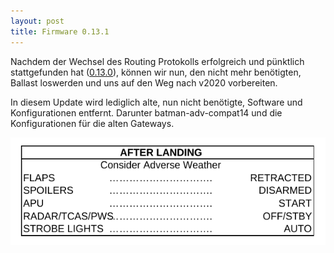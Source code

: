```yaml
---
layout: post
title: Firmware 0.13.1
---
```



Nachdem der Wechsel des Routing Protokolls erfolgreich und pünktlich stattgefunden hat ([0.13.0](2020/09/03/announce-0.13.0.html)), können wir nun, den nicht mehr benötigten, Ballast loswerden und uns auf den Weg nach v2020 vorbereiten.

In diesem Update wird lediglich alte, nun nicht benötigte, Software und Konfigurationen entfernt. Darunter batman-adv-compat14 und die Konfigurationen für die alten Gateways.

![after-landing-checklist](/images/after_landing_checklist.png)
